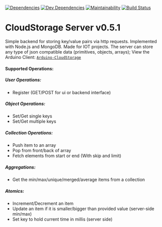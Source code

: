 [![Dependencies](https://david-dm.org/gilmaimon/CloudStorage-Server.svg)](https://david-dm.org/gilmaimon/CloudStorage-Server)  [![Dev Dependencies](https://david-dm.org/gilmaimon/CloudStorage-Server/dev-status.svg)](https://david-dm.org/gilmaimon/CloudStorage-Server?type=dev) [![Maintainability](https://api.codeclimate.com/v1/badges/0284157266c2fe66ff86/maintainability)](https://codeclimate.com/github/gilmaimon/CloudStorage-Server/maintainability) [![Build Status](https://travis-ci.org/gilmaimon/CloudStorage-Server.svg?branch=master)](https://travis-ci.org/gilmaimon/CloudStorage-Server)


# CloudStorage Server v0.5.1
Simple backend for storing key/value pairs via http requests. Implemented with Node.js and MongoDB. Made for IOT projects.
The server can store any type of json compatible data (primitives, objects, arrays);
View the Arduino Client: [`Arduino-CloudStorage`](https://github.com/gilmaimon/Arduino-CloudStorage)

#### Supported Operations:
##### User Operations:
- Register (GET/POST for ui or backend interface)
##### Object Operations:
- Set/Get single keys
- Set/Get multiple keys
##### Collection Operations:
- Push item to an array
- Pop from front/back of array
- Fetch elements from start or end (With skip and limit)
##### Aggregations:
- Get the min/max/unique/merged/average items from a collection
##### Atomics:
- Increment/Decrement an item
- Update an item if it is smaller/bigger than provided value (server-side min/max)
- Set key to hold current time in millis (server side)

